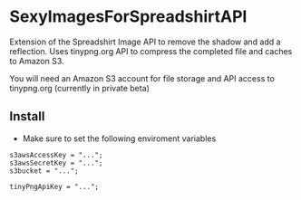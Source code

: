 SexyImagesForSpreadshirtAPI
===========================

Extension of the Spreadshirt Image API to remove the shadow and add a reflection. Uses tinypng.org API to compress the completed file and caches to Amazon S3.

You will need an Amazon S3 account for file storage and API access to tinypng.org (currently in private beta)

Install
-------
- Make sure to set the following enviroment variables

```
s3awsAccessKey = "...";
s3awsSecretKey = "...";
s3bucket = "...";

tinyPngApiKey = "...";
```
